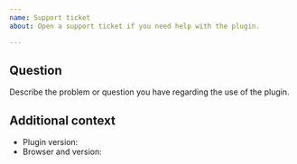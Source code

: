 ```yaml
---
name: Support ticket
about: Open a support ticket if you need help with the plugin.

---
```


## Question

Describe the problem or question you have regarding the use of the plugin.

## Additional context

- Plugin version:
- Browser and version:
